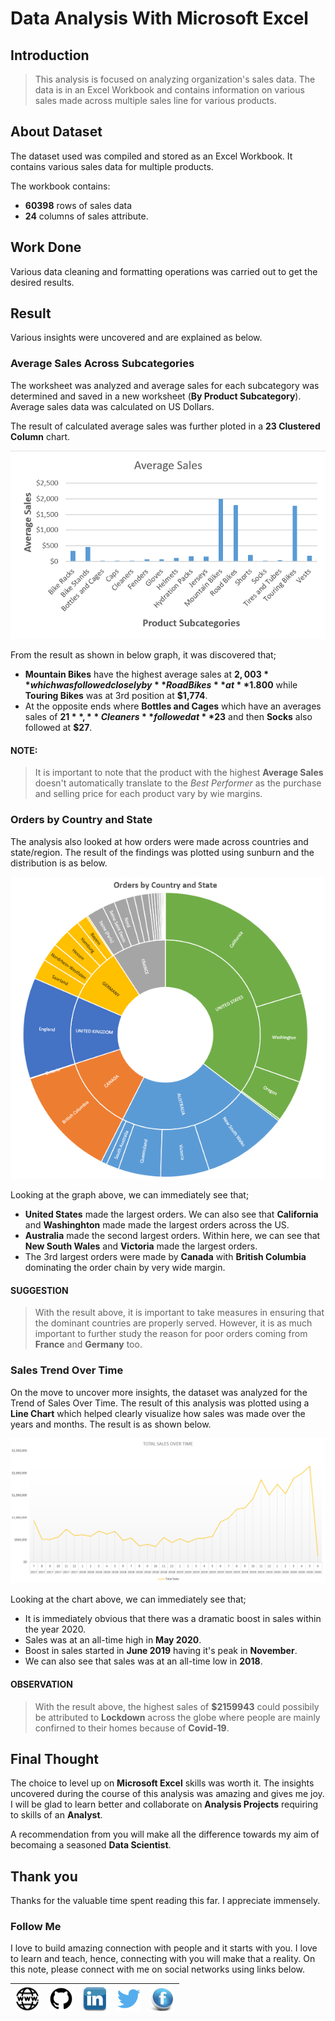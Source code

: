 # Data Analysis With Microsoft Excel

## Introduction

> This analysis is focused on analyzing organization's sales data. The data is in an Excel Workbook and contains information on various sales made across multiple sales line for various products.



## About Dataset

The dataset used was compiled and stored as an Excel Workbook. It contains various sales data for multiple products.

The workbook contains:

* **60398** rows of sales data
* **24** columns of sales attribute.


## Work Done

Various data cleaning and formatting operations was carried out to get the desired results.


## Result

Various insights were uncovered and are explained as below.

### Average Sales Across Subcategories

The worksheet was analyzed and average sales for each subcategory was determined and saved in a new worksheet (**By Product Subcategory**). Average sales data was calculated on US Dollars.

The result of calculated average sales was further ploted in a **23 Clustered Column** chart.

![Average Sales By Subcategory](./average-sales.png "Average Sales By Product Subcategory")

From the result as shown in below graph, it was discovered that;

* **Mountain Bikes** have the highest average sales at **$2,003** which was followed closely by **Road Bikes** at **$1.800**  while **Touring Bikes** was at 3rd position at **$1,774**.
* At the opposite ends where **Bottles and Cages** which have an averages sales of **$21**, **Cleaners** followed at **$23** and then **Socks** also followed at **$27**.

#### NOTE:

> It is important to note that the product with the highest **Average Sales** doesn't automatically translate to the *Best Performer* as the purchase and selling price for each product vary by wie margins.



### Orders by Country and State

The analysis also looked at how orders were made across countries and state/region. The result of the findings was plotted using sunburn and the distribution is as below.

![Orders By Country & State](./country-state-orders.png "Orders made acorss countries and their states.")

Looking at the graph above, we can immediately see that;

* **United States** made the largest orders. We can also see that **California** and **Washinghton** made made the largest orders across the US.
* **Australia** made the second largest orders. Within here, we can see that **New South Wales** and **Victoria** made the largest orders.
* The 3rd largest orders were made by **Canada** with **British Columbia** dominating the order chain by very wide margin.

#### SUGGESTION

> With the result above, it is important to take measures in ensuring that the dominant countries are properly served. However, it is as much important to further study the reason for poor orders coming from **France** and **Germany** too.



### Sales Trend Over Time

On the move to uncover more insights, the dataset was analyzed for the Trend of Sales Over Time. The result of this analysis was plotted using a **Line Chart** which helped clearly visualize how sales was made over the years and months. The result is as shown below.

![TOTAL SALES OVER TIME](./total-sales-trend.png "Total Sales Trend Over Time")

Looking at the chart above, we can immediately see that;

* It is immediately obvious that there was a dramatic boost in sales within the year 2020.
* Sales was at an all-time high in **May 2020**.
* Boost in sales started in **June 2019** having it's peak in **November**.
* We can also see that sales was at an all-time low in **2018**.

#### OBSERVATION

> With the result above, the highest sales of **$2159943** could possibily be attributed to **Lockdown** across the globe where people are mainly confirned to their homes because of **Covid-19**.



## Final Thought

The choice to level up on **Microsoft Excel** skills was worth it. The insights uncovered during the course of this analysis was amazing and gives me joy. I will be glad to learn better and collaborate on **Analysis Projects** requiring to skills of an **Analyst**.

A recommendation from you will make all the difference towards my aim of becomaing a seasoned **Data Scientist**.


## Thank you

Thanks for the valuable time spent reading this far. I appreciate immensely.

### Follow Me

I love to build amazing connection with people and it starts with you. I love to learn and teach, hence, connecting with you will make that a reality. On this note, please connect with me on social networks using links below.

| [![Portfolio](./portfolio.png "Checkout my Portfolio")](https://festusali.com "Checkout my Portfolio") | [![Github](./github.png "Connect On Github")](https://github.com/Festusali "Connect On Github") | [![LinkedIn](./linkedin.png "Connect On LinkedIn")](https://linkedin.com/in/festus-ali "Connect On LinkedIn") | [![Twitter](./twitter.png "Connect On Twitter")](https://twitter.com/alifestus "Connect On Twitter") | [![Facebook](./facebook.png "Connect On Facebook")](https://facebook.com/festus.ali.560/ "Connect On Facebook") |
| ------------------------------------------------------------------------------------------- | ------------------------------------------------------------------------------------ | -------------------------------------------------------------------------------------------------- | ----------------------------------------------------------------------------------------- | ---------------------------------------------------------------------------------------------------- |
